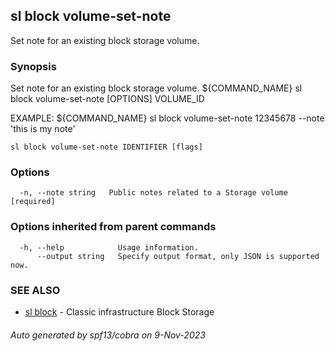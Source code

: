 ## sl block volume-set-note

Set note for an existing block storage volume.

### Synopsis

Set note for an existing block storage volume. ${COMMAND_NAME} sl block volume-set-note [OPTIONS] VOLUME_ID

EXAMPLE:
   ${COMMAND_NAME} sl block volume-set-note 12345678 --note 'this is my note'

```
sl block volume-set-note IDENTIFIER [flags]
```

### Options

```
  -n, --note string   Public notes related to a Storage volume  [required]
```

### Options inherited from parent commands

```
  -h, --help            Usage information.
      --output string   Specify output format, only JSON is supported now.
```

### SEE ALSO

* [sl block](sl_block.md)	 - Classic infrastructure Block Storage

###### Auto generated by spf13/cobra on 9-Nov-2023
